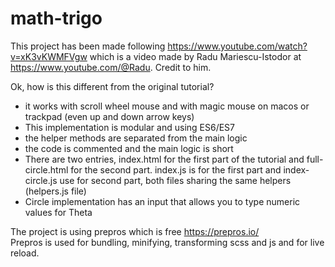 # math-trigo

This project has been made following https://www.youtube.com/watch?v=xK3vKWMFVgw which is a video made by
Radu Mariescu-Istodor at https://www.youtube.com/@Radu. Credit to him.

Ok, how is this different from the original tutorial?
- it works with scroll wheel mouse and with magic mouse on macos or trackpad (even up and down arrow keys)
- This implementation is modular and using ES6/ES7
- the helper methods are separated from the main logic
- the code is commented and the main logic is short
- There are two entries, index.html for the first part of the tutorial and full-circle.html for the second part.
  index.js is for the first part and index-circle.js use for second part, both files sharing the same helpers (helpers.js file)  
- Circle implementation has an input that allows you to type numeric values for Theta

The project is using prepros which is free https://prepros.io/ \
Prepros is used for bundling, minifying, transforming scss and js and for live reload.
